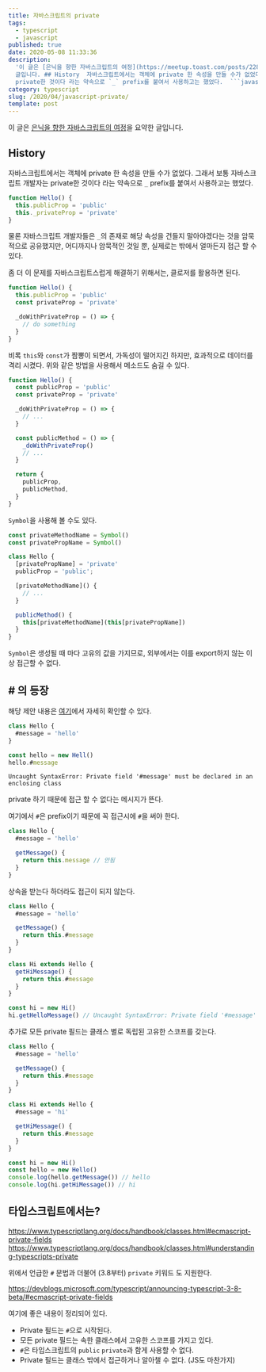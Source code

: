 ```yaml
---
title: 자바스크립트의 private
tags:
  - typescript
  - javascript
published: true
date: 2020-05-08 11:33:36
description:
  '이 글은 [은닉을 향한 자바스크립트의 여정](https://meetup.toast.com/posts/228)을 요약한
  글입니다. ## History  자바스크립트에서는 객체에 private 한 속성을 만들 수가 없었다. 그래서 보통 자바스크립트 개발자는
  private한 것이다 라는 약속으로 `_` prefix를 붙여서 사용하고는 했었다.  ```javas...'
category: typescript
slug: /2020/04/javascript-private/
template: post
---
```


이 글은 [은닉을 향한 자바스크립트의 여정](https://meetup.toast.com/posts/228)을 요약한 글입니다.

## History

자바스크립트에서는 객체에 private 한 속성을 만들 수가 없었다. 그래서 보통 자바스크립트 개발자는 private한 것이다 라는 약속으로 `_` prefix를 붙여서 사용하고는 했었다.

```javascript
function Hello() {
  this.publicProp = 'public'
  this._privateProp = 'private'
}
```

물론 자바스크립트 개발자들은 `_`의 존재로 해당 속성을 건들지 말아야겠다는 것을 암묵적으로 공유했지만, 어디까지나 암묵적인 것일 뿐, 실제로는 밖에서 얼마든지 접근 할 수 있다.

좀 더 이 문제를 자바스크립트스럽게 해결하기 위해서는, 클로저를 활용하면 된다.

```javascript
function Hello() {
  this.publicProp = 'public'
  const privateProp = 'private'

  _doWithPrivateProp = () => {
    // do something
  }
}
```

비록 `this`와 `const`가 짬뽕이 되면서, 가독성이 떨어지긴 하지만, 효과적으로 데이터를 격리 시켰다. 위와 같은 방법을 사용해서 메소드도 숨길 수 있다.

```javascript
function Hello() {
  const publicProp = 'public'
  const privateProp = 'private'

  _doWithPrivateProp = () => {
    // ...
  }

  const publicMethod = () => {
    _doWithPrivateProp()
    // ...
  }

  return {
    publicProp,
    publicMethod,
  }
}
```

`Symbol`을 사용해 볼 수도 있다.

```javascript
const privateMethodName = Symbol()
const privatePropName = Symbol()

class Hello {
  [privatePropName] = 'private'
  publicProp = 'public';

  [privateMethodName]() {
    // ...
  }

  publicMethod() {
    this[privateMethodName](this[privatePropName])
  }
}
```

`Symbol`은 생성될 때 마다 고유의 값을 가지므로, 외부에서는 이를 export하지 않는 이상 접근할 수 없다.

## # 의 등장

해당 제안 내용은 [여기](https://github.com/tc39/proposal-class-fields/)에서 자세히 확인할 수 있다.

```javascript
class Hello {
  #message = 'hello'
}

const hello = new Hell()
hello.#message
```

```
Uncaught SyntaxError: Private field '#message' must be declared in an enclosing class
```

private 하기 때문에 접근 할 수 없다는 메시지가 뜬다.

여기에서 `#`은 prefix이기 때문에 꼭 접근시에 `#`을 써야 한다.

```javascript
class Hello {
  #message = 'hello'

  getMessage() {
    return this.message // 안됨
  }
}
```

상속을 받는다 하더라도 접근이 되지 않는다.

```javascript
class Hello {
  #message = 'hello'

  getMessage() {
    return this.#message
  }
}

class Hi extends Hello {
  getHiMessage() {
    return this.#message
  }
}

const hi = new Hi()
hi.getHelloMessage() // Uncaught SyntaxError: Private field '#message' must be declared in an enclosing clas
```

추가로 모든 private 필드는 클래스 별로 독립된 고유한 스코프를 갖는다.

```javascript
class Hello {
  #message = 'hello'

  getMessage() {
    return this.#message
  }
}

class Hi extends Hello {
  #message = 'hi'

  getHiMessage() {
    return this.#message
  }
}

const hi = new Hi()
const hello = new Hello()
console.log(hello.getMessage()) // hello
console.log(hi.getHiMessage()) // hi
```

## 타입스크립트에서는?

https://www.typescriptlang.org/docs/handbook/classes.html#ecmascript-private-fields
https://www.typescriptlang.org/docs/handbook/classes.html#understanding-typescripts-private

위에서 언급한 `#` 문법과 더불어 (3.8부터) `private` 키워드 도 지원한다.

https://devblogs.microsoft.com/typescript/announcing-typescript-3-8-beta/#ecmascript-private-fields

여기에 좋은 내용이 정리되어 있다.

- Private 필드는 `#`으로 시작된다.
- 모든 private 필드는 속한 클래스에서 고유한 스코프를 가지고 있다.
- `#`은 타입스크립트의 `public` `private`과 함게 사용할 수 없다.
- Private 필드는 클래스 밖에서 접근하거나 알아챌 수 없다. (JS도 마찬가지)
